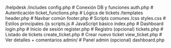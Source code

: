 /helpdesk
  /includes
    config.php         # Conexión DB y funciones
    auth.php           # Autenticación
    ticket_functions.php # Lógica de tickets
  /templates
    header.php         # Navbar común
    footer.php         # Scripts comunes
  /css
    styles.css         # Estilos principales
  /js
    scripts.js         # JavaScript básico
  index.php           # Dashboard
  login.php           # Inicio de sesión
  register.php        # Registro (opcional)
  tickets.php         # Listado de tickets
  create_ticket.php    # Crear nuevo ticket
  view_ticket.php      # Ver detalles + comentarios
  admin/              # Panel admin (opcional)
    dashboard.php